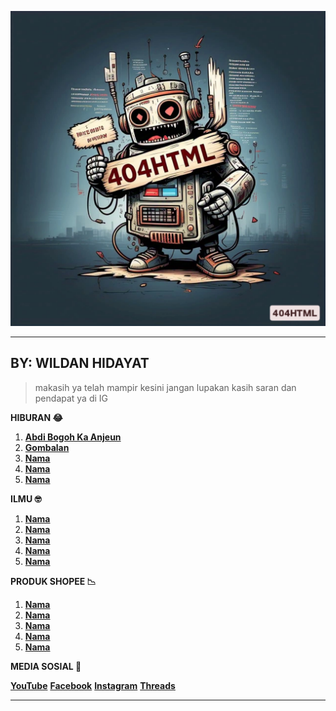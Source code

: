 ![Logo](https://raw.githubusercontent.com/404HTML/for/refs/heads/main/404HTML.webp)

---

## **BY: WILDAN HIDAYAT**

> makasih ya telah mampir kesini jangan lupakan kasih saran dan pendapat ya di IG 

**HIBURAN 😂**

1. [**Abdi Bogoh Ka Anjeun**](https://404html.github.io/for/abdibogohkaanjeun.html)
2. [**Gombalan**](https://404html.github.io/for/gombalan.html)
3. [**Nama**](link)
4. [**Nama**](link)
5. [**Nama**](link)

**ILMU 🤓**

1. [**Nama**](link)
2. [**Nama**](link)
3. [**Nama**](link)
4. [**Nama**](link)
5. [**Nama**](link)

**PRODUK SHOPEE 📉**

1. [**Nama**](link)
2. [**Nama**](link)
3. [**Nama**](link)
4. [**Nama**](link)
5. [**Nama**](link)

**MEDIA SOSIAL 📡**

[**YouTube**](link)
[**Facebook**](link)
[**Instagram**](link)
[**Threads**](link)

---
